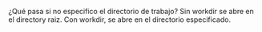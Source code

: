 ¿Qué pasa si no especifico el directorio de trabajo?
Sin workdir se abre en el directory raiz. Con workdir, se abre en el directorio especificado.
